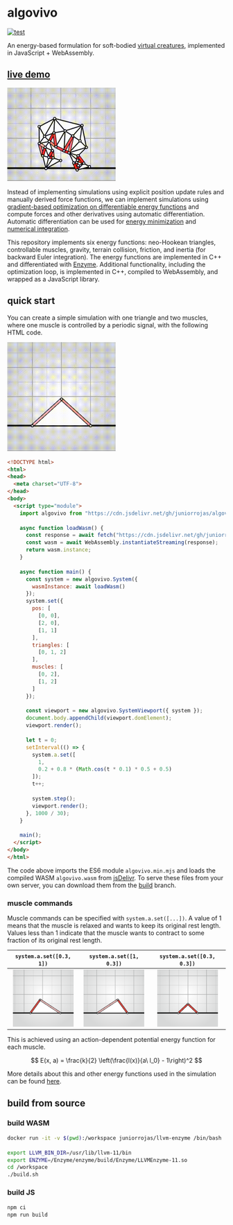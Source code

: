 # algovivo

[![test](https://github.com/juniorrojas/algovivo/actions/workflows/test.yml/badge.svg)](https://github.com/juniorrojas/algovivo/actions/workflows/test.yml)

An energy-based formulation for soft-bodied [virtual creatures](https://direct.mit.edu/isal/proceedings/isal2024/36/30/123447), implemented in JavaScript + WebAssembly.

## [live demo](https://juniorrojas.com/algovivo)

<a href="https://juniorrojas.com/algovivo">
  <img src="media/locomotion.gif" width="250px">
</a>

Instead of implementing simulations using explicit position update rules and manually derived force functions, we can implement simulations using [gradient-based optimization on differentiable energy functions](https://medium.com/@juniorrojas/physics-based-simulation-via-backpropagation-on-energy-functions-6d3b0e93f5fb) and compute forces and other derivatives using automatic differentiation. Automatic differentiation can be used for [energy minimization](https://github.com/juniorrojas/hookean-springs-pytorch) and [numerical integration](https://github.com/juniorrojas/springs-integration-pytorch).

This repository implements six energy functions: neo-Hookean triangles, controllable muscles, gravity, terrain collision, friction, and inertia (for backward Euler integration). The energy functions are implemented in C++ and differentiated with [Enzyme](https://github.com/EnzymeAD/Enzyme). Additional functionality, including the optimization loop, is implemented in C++, compiled to WebAssembly, and wrapped as a JavaScript library.

## quick start

You can create a simple simulation with one triangle and two muscles, where one muscle is controlled by a periodic signal, with the following HTML code.

<img src="media/periodic.gif" width="250px">

```html
<!DOCTYPE html>
<html>
<head>
  <meta charset="UTF-8">
</head>
<body>
  <script type="module">
    import algovivo from "https://cdn.jsdelivr.net/gh/juniorrojas/algovivo@a03004d1f0b6dd2bbf92645800159b0fc71d817e/build/algovivo.min.mjs";

    async function loadWasm() {
      const response = await fetch("https://cdn.jsdelivr.net/gh/juniorrojas/algovivo@a03004d1f0b6dd2bbf92645800159b0fc71d817e/build/algovivo.wasm");
      const wasm = await WebAssembly.instantiateStreaming(response);
      return wasm.instance;
    }

    async function main() {
      const system = new algovivo.System({
        wasmInstance: await loadWasm()
      });
      system.set({
        pos: [
          [0, 0],
          [2, 0],
          [1, 1]
        ],
        triangles: [
          [0, 1, 2]
        ],
        muscles: [
          [0, 2],
          [1, 2]
        ]
      });

      const viewport = new algovivo.SystemViewport({ system });
      document.body.appendChild(viewport.domElement);
      viewport.render();

      let t = 0;
      setInterval(() => {
        system.a.set([
          1,
          0.2 + 0.8 * (Math.cos(t * 0.1) * 0.5 + 0.5)
        ]);
        t++;

        system.step();
        viewport.render();
      }, 1000 / 30);
    }

    main();
  </script>
</body>
</html>
```

The code above imports the ES6 module `algovivo.min.mjs` and loads the compiled WASM `algovivo.wasm` from [jsDelivr](https://www.jsdelivr.com/). To serve these files from your own server, you can download them from the [build](https://github.com/juniorrojas/algovivo/tree/build/build) branch.

### muscle commands

Muscle commands can be specified with `system.a.set([...])`. A value of 1 means that the muscle is relaxed and wants to keep its original rest length. Values less than 1 indicate that the muscle wants to contract to some fraction of its original rest length.

| `system.a.set([0.3, 1])` | `system.a.set([1, 0.3])` | `system.a.set([0.3, 0.3])`  |
| ------------- |-------------| -----|
| <div align="center"><img src="media/muscle-contract-left.png" width="140px"></div> | <div align="center"><img src="media/muscle-contract-right.png" width="140px"></div> | <div align="center"><img src="media/muscle-contract-both.png" width="140px"></div> |

This is achieved using an action-dependent potential energy function for each muscle.

$$
E(x, a) = \frac{k}{2} \left(\frac{l(x)}{a\ l_0} - 1\right)^2
$$

More details about this and other energy functions used in the simulation can be found [here](https://arxiv.org/abs/2102.05791).

## build from source

### build WASM

```sh
docker run -it -v $(pwd):/workspace juniorrojas/llvm-enzyme /bin/bash

export LLVM_BIN_DIR=/usr/lib/llvm-11/bin
export ENZYME=/Enzyme/enzyme/build/Enzyme/LLVMEnzyme-11.so
cd /workspace
./build.sh
```

### build JS

```sh
npm ci
npm run build
```
